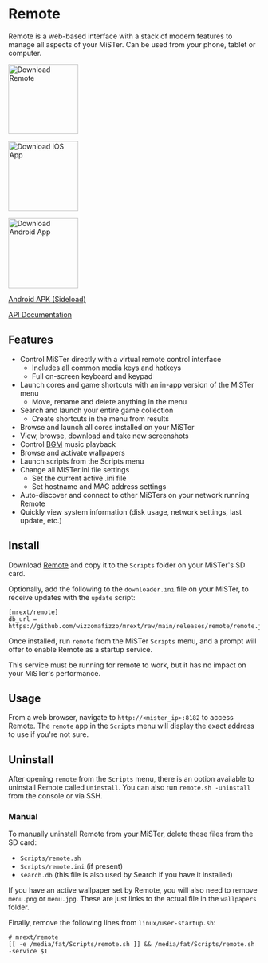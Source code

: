 # Remote

Remote is a web-based interface with a stack of modern features to manage all aspects of your MiSTer. Can be used from your phone, tablet or computer.

<a href="https://github.com/wizzomafizzo/mrext/releases/latest/download/remote.sh"><img src="images/download.svg" alt="Download Remote" title="Download Remote" width="140"></a>

<a href="https://apps.apple.com/au/app/wizzo-remote/id6462999902"><img src="https://github.com/wizzomafizzo/mrext/assets/442478/2fa137a2-7b37-4c70-9495-960032ee8590" alt="Download iOS App" title="Download iOS App" width="140"></a>

<a href="https://play.google.com/store/apps/details?id=net.mrext.remote"><img src="https://github.com/steverichey/google-play-badge-svg/raw/master/img/en_get.svg" alt="Download Android App" title="Download Android App" width="140"></a>

[Android APK (Sideload)](https://github.com/wizzomafizzo/mrext-client/releases/latest/download/mrext-client.apk)

[API Documentation](remote-api.md)

## Features

* Control MiSTer directly with a virtual remote control interface
  * Includes all common media keys and hotkeys
  * Full on-screen keyboard and keypad
* Launch cores and game shortcuts with an in-app version of the MiSTer menu
  * Move, rename and delete anything in the menu
* Search and launch your entire game collection
  * Create shortcuts in the menu from results
* Browse and launch all cores installed on your MiSTer
* View, browse, download and take new screenshots
* Control [BGM](https://github.com/wizzomafizzo/MiSTer_BGM) music playback
* Browse and activate wallpapers
* Launch scripts from the Scripts menu
* Change all MiSTer.ini file settings
  * Set the current active .ini file
  * Set hostname and MAC address settings
* Auto-discover and connect to other MiSTers on your network running Remote
* Quickly view system information (disk usage, network settings, last update, etc.)

## Install

Download [Remote](https://github.com/wizzomafizzo/mrext/releases/latest/download/remote.sh) and copy it to the `Scripts` folder on your MiSTer's SD card.

Optionally, add the following to the `downloader.ini` file on your MiSTer, to receive updates with the `update` script:
```
[mrext/remote]
db_url = https://github.com/wizzomafizzo/mrext/raw/main/releases/remote/remote.json
```

Once installed, run `remote` from the MiSTer `Scripts` menu, and a prompt will offer to enable Remote as a startup service.

This service must be running for remote to work, but it has no impact on your MiSTer's performance.

## Usage

From a web browser, navigate to `http://<mister_ip>:8182` to access Remote. The `remote` app in the `Scripts` menu will display the exact address to use if you're not sure.

## Uninstall

After opening `remote` from the `Scripts` menu, there is an option available to uninstall Remote called `Uninstall`. You can also run `remote.sh -uninstall` from the console or via SSH.

### Manual

To manually uninstall Remote from your MiSTer, delete these files from the SD card:

* `Scripts/remote.sh`
* `Scripts/remote.ini` (if present)
* `search.db` (this file is also used by Search if you have it installed)

If you have an active wallpaper set by Remote, you will also need to remove `menu.png` or `menu.jpg`. These are just links to the actual file in the `wallpapers` folder.

Finally, remove the following lines from `linux/user-startup.sh`:
```
# mrext/remote
[[ -e /media/fat/Scripts/remote.sh ]] && /media/fat/Scripts/remote.sh -service $1
```
